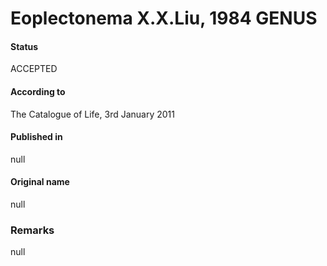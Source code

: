 Eoplectonema X.X.Liu, 1984 GENUS
=======

#### Status
ACCEPTED

#### According to
The Catalogue of Life, 3rd January 2011

#### Published in
null

#### Original name
null

### Remarks
null